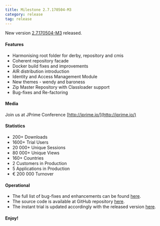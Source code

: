 ```yaml
---
title: Milestone 2.7.170504-M3
category: release
tag: release
---
```


New version [2.7.170504-M3](http://download.eclipse.org/dirigible/drops/M20170504-0504/index.html) released.

#### Features

* Harmonising root folder for derby, repository and cmis
* Coherent repository facade
* Docker build fixes and improvements
* AIR distribution introduction 
* Identity and Access Management Module
* New themes - wendy and baroness
* Zip Master Repository with Classloader support
* Bug-fixes and Re-factoring

#### Media

Join us at JPrime Conference [http://jprime.io/](http://jprime.io/)

#### Statistics

* 200+ Downloads
* 1600+ Trial Users
* 20 000+ Unique Sessions
* 80 000+ Unique Views
* 160+ Countries
* 2 Customers in Production
* 5 Applications in Production
* &euro; 200 000 Turnover

#### Operational

* The full list of bug-fixes and enhancements can be found [here](https://bugs.eclipse.org/bugs/buglist.cgi?bug_status=UNCONFIRMED&bug_status=NEW&bug_status=ASSIGNED&bug_status=REOPENED&bug_status=RESOLVED&bug_status=VERIFIED&bug_status=CLOSED&classification=ECD&columnlist=product%2Ccomponent%2Cassigned_to%2Cbug_status%2Cresolution%2Cshort_desc%2Cchangeddate%2Cversion%2Ctarget_milestone&known_name=Dirigible%202.7&list_id=14031710&product=Dirigible&query_based_on=Dirigible%202.7&query_format=advanced&version=2.7).
* The source code is available at GitHub repository [here](https://github.com/eclipse/dirigible/tree/2.7.170504-M3).
* The instant trial is updated accordingly with the released version [here](http://trial.dirigible.io).


#### Enjoy!
